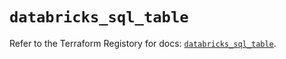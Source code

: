 # `databricks_sql_table`

Refer to the Terraform Registory for docs: [`databricks_sql_table`](https://registry.terraform.io/providers/databricks/databricks/1.31.0/docs/resources/sql_table).
